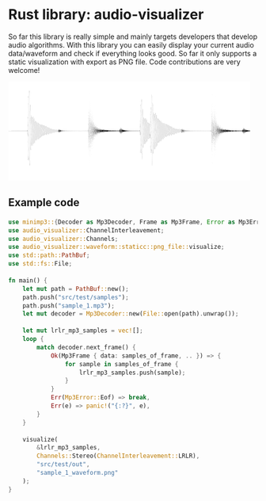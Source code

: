 # Rust library: audio-visualizer

So far this library is really simple and mainly targets developers that develop audio algorithms. With this library
you can easily display your current audio data/waveform and check if everything looks good. So far it only 
supports a static visualization with export as PNG file. Code contributions are very welcome!

![Example visualization of a waveform](png_waveform_example.png "Example visualization of a waveform")

## Example code
```rust
use minimp3::{Decoder as Mp3Decoder, Frame as Mp3Frame, Error as Mp3Error};
use audio_visualizer::ChannelInterleavement;
use audio_visualizer::Channels;
use audio_visualizer::waveform::staticc::png_file::visualize;
use std::path::PathBuf;
use std::fs::File;

fn main() {
    let mut path = PathBuf::new();
    path.push("src/test/samples");
    path.push("sample_1.mp3");
    let mut decoder = Mp3Decoder::new(File::open(path).unwrap());

    let mut lrlr_mp3_samples = vec![];
    loop {
        match decoder.next_frame() {
            Ok(Mp3Frame { data: samples_of_frame, .. }) => {
                for sample in samples_of_frame {
                    lrlr_mp3_samples.push(sample);
                }
            }
            Err(Mp3Error::Eof) => break,
            Err(e) => panic!("{:?}", e),
        }
    }

    visualize(
        &lrlr_mp3_samples,
        Channels::Stereo(ChannelInterleavement::LRLR),
        "src/test/out",
        "sample_1_waveform.png"
    );
}
```
